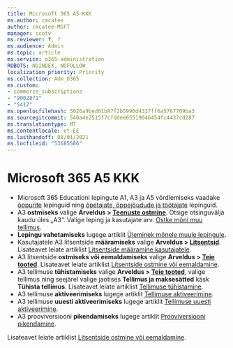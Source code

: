```yaml
---
title: Microsoft 365 A5 KKK
ms.author: cmcatee
author: cmcatee-MSFT
manager: scotv
ms.reviewer: ?, ?
ms.audience: Admin
ms.topic: article
ms.service: o365-administration
ROBOTS: NOINDEX, NOFOLLOW
localization_priority: Priority
ms.collection: Adm_O365
ms.custom:
- commerce_subscriptions
- "9002871"
- "5417"
ms.openlocfilehash: 5026a9bed01b87f2b5990d4337ff6a5767709ba3
ms.sourcegitcommit: 540a4e2515f7cfddee65519046454fc4437cd287
ms.translationtype: MT
ms.contentlocale: et-EE
ms.lasthandoff: 08/01/2021
ms.locfileid: "53685586"
---
```

# <a name="microsoft-365-a3-faq"></a>Microsoft 365 A5 KKK

- Microsoft 365 Educationi lepingute A1, A3 ja A5 võrdlemiseks vaadake [õppurite](https://www.microsoft.com/microsoft-365/academic/compare-office-365-education-plans?activetab=tab:primaryr1) lepinguid ning [õpetajate, õppejõudude ja töötajate](https://www.microsoft.com/microsoft-365/academic/compare-office-365-education-plans?activetab=tab:primaryr2) lepinguid.
- A3 **ostmiseks** valige **Arveldus > [Teenuste ostmine](https://go.microsoft.com/fwlink/p/?linkid=868433)**. Otsige otsinguvälja kaudu üles „A3“. Valige leping ja kasutajate arv. [Ostke mõni muu tellimus](https://docs.microsoft.com/microsoft-365/commerce/try-or-buy-microsoft-365#buy-a-different-subscription).
- **Lepingu vahetamiseks** lugege artiklit [Üleminek mõnele muule lepingule](https://docs.microsoft.com/microsoft-365/commerce/subscriptions/upgrade-to-different-plan).
- Kasutajatele A3 litsentside **määramiseks** valige **Arveldus > [Litsentsid](https://go.microsoft.com/fwlink/p/?linkid=842264)**. Lisateavet leiate artiklist [Litsentside määramine kasutajatele](https://docs.microsoft.com/microsoft-365/admin/manage/assign-licenses-to-users).
- A3 litsentside **ostmiseks või eemaldamiseks** valige **Arveldus > [Teie tooted](https://go.microsoft.com/fwlink/p/?linkid=842054)**. Lisateavet leiate artiklist [Litsentside ostmine või eemaldamine](https://docs.microsoft.com/microsoft-365/commerce/licenses/buy-licenses).
- A3 tellimuse **tühistamiseks** valige **Arveldus > [Teie tooted](https://go.microsoft.com/fwlink/p/?linkid=842054)**, valige tellimus ning seejärel valige jaotises **Tellimus ja maksesätted** käsk **Tühista tellimus**. Lisateavet leiate artiklist [Tellimuse tühistamine](https://docs.microsoft.com/microsoft-365/commerce/subscriptions/cancel-your-subscription).
- A3 tellimuse **aktiveerimiseks** lugege artiklit [Tellimuse aktiveerimine](https://docs.microsoft.com/alchemyinsights/activate-your-office-365-subscription).
- A3 tellimuse **uuesti aktiveerimiseks** lugege artiklit [Tellimuse uuesti aktiveerimine](https://docs.microsoft.com/alchemyinsights/reactivate-your-subscription).
- A3 prooviversiooni **pikendamiseks** lugege artiklit [Prooviversiooni pikendamine](https://docs.microsoft.com/microsoft-365/commerce/extend-your-trial).

Lisateavet leiate artiklist [Litsentside ostmine või eemaldamine](https://docs.microsoft.com/microsoft-365/commerce/licenses/buy-licenses).